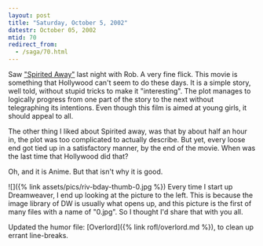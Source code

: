 ```yaml
---
layout: post
title: "Saturday, October 5, 2002"
datestr: October 05, 2002
mtid: 70
redirect_from:
  - /saga/70.html
---
```


Saw <a href="http://bventertainment.go.com/movies/spiritedaway/index.html">"Spirited
Away"</a> last night with Rob. A very fine flick. This movie is something
that Hollywood can't seem to do these days. It is a simple story, well told,
without stupid tricks to make it "interesting". The plot manages to
logically progress from one part of the story to the next without telegraphing
its intentions. Even though this film is aimed at young girls, it should appeal
to all.

The other thing I liked about Spirited away, was that by about half an hour
in, the plot was too complicated to actually describe. But yet, every loose end
got tied up in a satisfactory manner, by the end of the movie. When was the
last time that Hollywood did that?

Oh, and it is Anime. But that isn't why it is good.

<span class="align-left">![]({% link assets/pics/riv-bday-thumb-0.jpg %})</span>
Every time I start up Dreamweaver, I end up looking at the picture to the left.
This is because the image library of DW is usually what opens up, and this picture
is the first of many files with a name of "0.jpg". So I thought I'd
share that with you all.

Updated the humor file: [Overlord]({% link rofl/overlord.md %}), to clean
up errant line-breaks.

